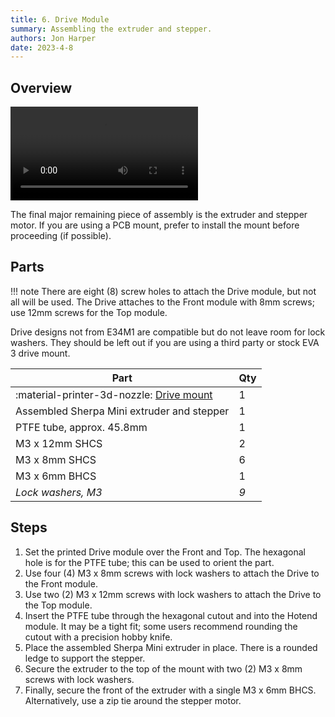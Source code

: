 ```yaml
---
title: 6. Drive Module
summary: Assembling the extruder and stepper.
authors: Jon Harper
date: 2023-4-8
---
```


## Overview

<video controls="">
  <source src="https://jon-harper.github.io/E34M1/assets/vid/drive.mp4" type="video/mp4">
</video>

The final major remaining piece of assembly is the extruder and stepper motor. If you are using a PCB mount, prefer to install the mount before proceeding (if possible).

## Parts

!!! note
    There are eight (8) screw holes to attach the Drive module, but not all will be used. The Drive attaches to the Front module with 8mm screws; use 12mm screws for the Top module.

Drive designs not from E34M1 are compatible but do not leave room for lock washers. They should be left out if you are using a third party or stock EVA 3 drive mount.

| Part | Qty |
|---|---|
| :material-printer-3d-nozzle: [Drive mount](../compat/drives.md) | 1 |
| Assembled Sherpa Mini extruder and stepper   | 1 |
| PTFE tube, approx. 45.8mm | 1 |
| M3 x 12mm SHCS | 2 |
| M3 x 8mm SHCS  | 6 |
| M3 x 6mm BHCS | 1 |
| *Lock washers, M3* | *9* |

## Steps

1. Set the printed Drive module over the Front and Top. The hexagonal hole is for the PTFE tube; this can be used to orient the part.
2. Use four (4) M3 x 8mm screws with lock washers to attach the Drive to the Front module.
3. Use two (2) M3 x 12mm screws with lock washers to attach the Drive to the Top module.
4. Insert the PTFE tube through the hexagonal cutout and into the Hotend module. It may be a tight fit; some users recommend rounding the cutout with a precision hobby knife.
5. Place the assembled Sherpa Mini extruder in place. There is a rounded ledge to support the stepper.
6. Secure the extruder to the top of the mount with two (2) M3 x 8mm screws with lock washers.
7. Finally, secure the front of the extruder with a single M3 x 6mm BHCS. Alternatively, use a zip tie around the stepper motor.